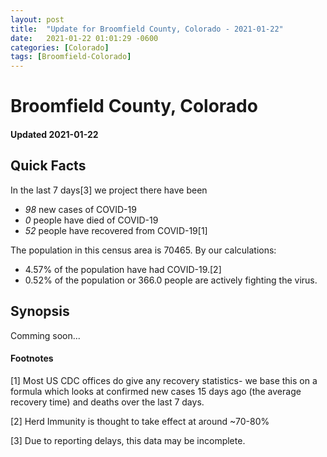 ```yaml
---
layout: post
title:  "Update for Broomfield County, Colorado - 2021-01-22"
date:   2021-01-22 01:01:29 -0600
categories: [Colorado]
tags: [Broomfield-Colorado]
---
```


# Broomfield County, Colorado
#### Updated 2021-01-22

## Quick Facts

In the last 7 days[3] we project there have been
- *98* new cases of COVID-19
- *0* people have died of COVID-19
- *52* people have recovered from COVID-19[1]

The population in this census area is 70465. By our calculations:
- 4.57% of the population have had COVID-19.[2]
- 0.52% of the population or 366.0 people are actively fighting the virus.

## Synopsis

Comming soon...


#### Footnotes

[1] Most US CDC offices do give any recovery statistics- we base this on a formula which looks at confirmed new cases
15 days ago (the average recovery time) and deaths over the last 7 days.

[2] Herd Immunity is thought to take effect at around ~70-80%

[3] Due to reporting delays, this data may be incomplete.
 
    